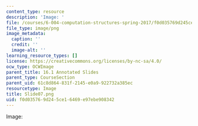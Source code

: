 ```yaml
---
content_type: resource
description: 'Image: '
file: /courses/6-004-computation-structures-spring-2017/f0d035769d245ce16469e97ebe908342_Slide07.png
file_type: image/png
image_metadata:
  caption: ''
  credit: ''
  image-alt: ''
learning_resource_types: []
license: https://creativecommons.org/licenses/by-nc-sa/4.0/
ocw_type: OCWImage
parent_title: 16.1 Annotated Slides
parent_type: CourseSection
parent_uid: 61c8d864-831f-2145-e0a9-922732a385ec
resourcetype: Image
title: Slide07.png
uid: f0d03576-9d24-5ce1-6469-e97ebe908342
---
```

Image: 